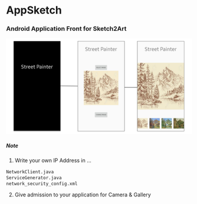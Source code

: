 # AppSketch

### Android Application Front for Sketch2Art


![UI Design](./image/UI.PNG)


##### Note

1. Write your own IP Address in ...
```
NetworkClient.java
ServiceGenerator.java
network_security_config.xml
```

2. Give admission to your application for Camera & Gallery
